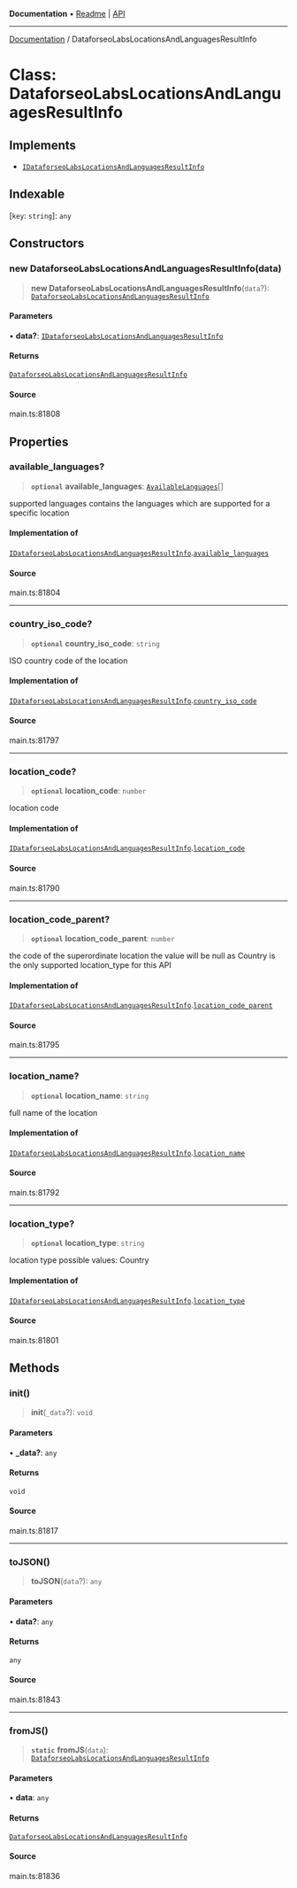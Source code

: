 **Documentation** • [Readme](../README.md) \| [API](../globals.md)

***

[Documentation](../README.md) / DataforseoLabsLocationsAndLanguagesResultInfo

# Class: DataforseoLabsLocationsAndLanguagesResultInfo

## Implements

- [`IDataforseoLabsLocationsAndLanguagesResultInfo`](../interfaces/IDataforseoLabsLocationsAndLanguagesResultInfo.md)

## Indexable

 \[`key`: `string`\]: `any`

## Constructors

### new DataforseoLabsLocationsAndLanguagesResultInfo(data)

> **new DataforseoLabsLocationsAndLanguagesResultInfo**(`data`?): [`DataforseoLabsLocationsAndLanguagesResultInfo`](DataforseoLabsLocationsAndLanguagesResultInfo.md)

#### Parameters

• **data?**: [`IDataforseoLabsLocationsAndLanguagesResultInfo`](../interfaces/IDataforseoLabsLocationsAndLanguagesResultInfo.md)

#### Returns

[`DataforseoLabsLocationsAndLanguagesResultInfo`](DataforseoLabsLocationsAndLanguagesResultInfo.md)

#### Source

main.ts:81808

## Properties

### available\_languages?

> **`optional`** **available\_languages**: [`AvailableLanguages`](AvailableLanguages.md)[]

supported languages
contains the languages which are supported for a specific location

#### Implementation of

[`IDataforseoLabsLocationsAndLanguagesResultInfo`](../interfaces/IDataforseoLabsLocationsAndLanguagesResultInfo.md).[`available_languages`](../interfaces/IDataforseoLabsLocationsAndLanguagesResultInfo.md#available_languages)

#### Source

main.ts:81804

***

### country\_iso\_code?

> **`optional`** **country\_iso\_code**: `string`

ISO country code of the location

#### Implementation of

[`IDataforseoLabsLocationsAndLanguagesResultInfo`](../interfaces/IDataforseoLabsLocationsAndLanguagesResultInfo.md).[`country_iso_code`](../interfaces/IDataforseoLabsLocationsAndLanguagesResultInfo.md#country_iso_code)

#### Source

main.ts:81797

***

### location\_code?

> **`optional`** **location\_code**: `number`

location code

#### Implementation of

[`IDataforseoLabsLocationsAndLanguagesResultInfo`](../interfaces/IDataforseoLabsLocationsAndLanguagesResultInfo.md).[`location_code`](../interfaces/IDataforseoLabsLocationsAndLanguagesResultInfo.md#location_code)

#### Source

main.ts:81790

***

### location\_code\_parent?

> **`optional`** **location\_code\_parent**: `number`

the code of the superordinate location
the value will be null as Country is the only supported location_type for this API

#### Implementation of

[`IDataforseoLabsLocationsAndLanguagesResultInfo`](../interfaces/IDataforseoLabsLocationsAndLanguagesResultInfo.md).[`location_code_parent`](../interfaces/IDataforseoLabsLocationsAndLanguagesResultInfo.md#location_code_parent)

#### Source

main.ts:81795

***

### location\_name?

> **`optional`** **location\_name**: `string`

full name of the location

#### Implementation of

[`IDataforseoLabsLocationsAndLanguagesResultInfo`](../interfaces/IDataforseoLabsLocationsAndLanguagesResultInfo.md).[`location_name`](../interfaces/IDataforseoLabsLocationsAndLanguagesResultInfo.md#location_name)

#### Source

main.ts:81792

***

### location\_type?

> **`optional`** **location\_type**: `string`

location type
possible values:
Country

#### Implementation of

[`IDataforseoLabsLocationsAndLanguagesResultInfo`](../interfaces/IDataforseoLabsLocationsAndLanguagesResultInfo.md).[`location_type`](../interfaces/IDataforseoLabsLocationsAndLanguagesResultInfo.md#location_type)

#### Source

main.ts:81801

## Methods

### init()

> **init**(`_data`?): `void`

#### Parameters

• **\_data?**: `any`

#### Returns

`void`

#### Source

main.ts:81817

***

### toJSON()

> **toJSON**(`data`?): `any`

#### Parameters

• **data?**: `any`

#### Returns

`any`

#### Source

main.ts:81843

***

### fromJS()

> **`static`** **fromJS**(`data`): [`DataforseoLabsLocationsAndLanguagesResultInfo`](DataforseoLabsLocationsAndLanguagesResultInfo.md)

#### Parameters

• **data**: `any`

#### Returns

[`DataforseoLabsLocationsAndLanguagesResultInfo`](DataforseoLabsLocationsAndLanguagesResultInfo.md)

#### Source

main.ts:81836
